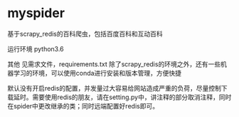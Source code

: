 # myspider
基于scrapy_redis的百科爬虫，包括百度百科和互动百科

运行环境  python3.6 <br> 

其他
见需求文件，requirements.txt   除了scrapy_redis的环境之外，还有一些机器学习的环境，可以使用conda进行安装和版本管理，方便快捷


默认没有开启redis的配置，并发量过大容易给网站造成严重的负荷，尽量控制下载延时。需要使用redis的朋友，请在setting.py中，讲注释的部分取消注释，同时在spider中更改继承的类；同时远端配置好redis即可。
